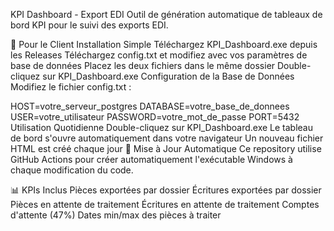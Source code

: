KPI Dashboard - Export EDI
Outil de génération automatique de tableaux de bord KPI pour le suivi des exports EDI.

🎯 Pour le Client
Installation Simple
Téléchargez KPI_Dashboard.exe depuis les Releases
Téléchargez config.txt et modifiez avec vos paramètres de base de données
Placez les deux fichiers dans le même dossier
Double-cliquez sur KPI_Dashboard.exe
Configuration de la Base de Données
Modifiez le fichier config.txt :

HOST=votre_serveur_postgres
DATABASE=votre_base_de_donnees
USER=votre_utilisateur
PASSWORD=votre_mot_de_passe
PORT=5432
Utilisation Quotidienne
Double-cliquez sur KPI_Dashboard.exe
Le tableau de bord s'ouvre automatiquement dans votre navigateur
Un nouveau fichier HTML est créé chaque jour
🔄 Mise à Jour Automatique
Ce repository utilise GitHub Actions pour créer automatiquement l'exécutable Windows à chaque modification du code.

📊 KPIs Inclus
Pièces exportées par dossier
Écritures exportées par dossier
Pièces en attente de traitement
Écritures en attente de traitement
Comptes d'attente (47%)
Dates min/max des pièces à traiter
